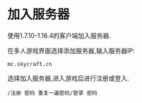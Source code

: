 # 加入服务器

使用1.7.10-1.16.4的客户端加入服务器.

在多人游戏界面选择添加服务器,输入服务器IP:

```text
mc.skycraft.cn
```

选择加入服务器,进入游戏后进行注册或登入.

```text
/注册 密码 重复一遍密码/登录 密码
```

